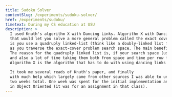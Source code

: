 ```yaml
---
title: Sudoku Solver
contentSlug: /experiments/sudoku-solver/
href: /experiments/sudoku/
timetext: During my CS education at USU
description: >
  I used Knuth's algorithm X with Dancing Links. Algorithm X with Dancing Links is a fairly efficient educated brute forcing back-tracking algorithm
  that would let you solve a more general problem called the exact cover problem (other examples besides soduku include tiling a space with polionimoes ). Dancing Links is the name of the data structure used, because what happens
  is you use a quadruply linked-list (think like a doubly-linked list forward and backwards that make a grid) and are able to hide and show nodes in the list 
  as you traverse the exact-cover problem search space. The main benefit of creating and hiding nodes is saving memory operations like creation and deletion.
  The reason for the quadruply linked list is, if your search space (usually visualized by a matrix) is fairly sparse then the doubly linked list can save alot of space
  and also a lot of time taking them both from space and time per row from O(n) to O(k).
  Algorithm X is the algorithm that has to do with using dancing links to solve the exact cover problem.
  
  It took me several reads of Knuth's paper, and finally 
  with much help which largely came from other sources I was able to understand it (Knuth uses some strange syntax for linked-list setting and lookup in my opinion). I finished each implementation in about
  two weeks total. One week was spent for the initial implementation and one week for the UI using things I was learning
  in Object Oriented (it was for an assignment in that class).
---
```

